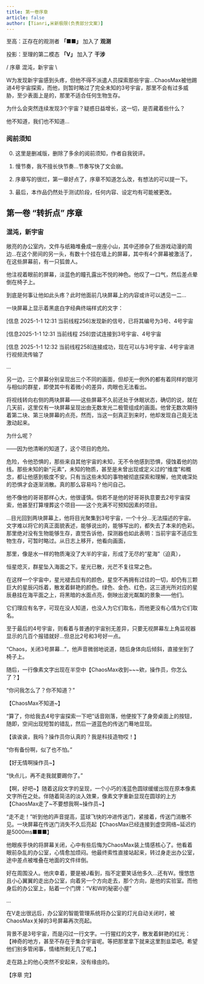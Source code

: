 ```yaml
---
title: 第一卷序章
article: false
author: [Tianri,米新极限(负责部分文案)]
---
```


至高：正存在的观测者 **「■■」** 加入了 **观测**

投影：至理的第二模态 **「V」** 加入了 **干涉**

/ 序章 混沌，新宇宙 \

W为发现新宇宙感到头疼，但他不得不派遣人员探索那些宇宙...ChaosMax被他踢进4号宇宙探索，而他，则暂时略过了完全未知的3号宇宙，那里不会有过多威胁，至少表面上是的，那里不适合任何生物生存。

为什么会突然连续发现3个宇宙？疑惑日益增长，这一切，是否藏着些什么？

他不知道，我们也不知道...

<!-- more -->

### 阅前须知

0. 这里是删减版，删除了多余的阅前须知，作者自我锐评。

1. 慢节奏，我不擅长快节奏...节奏写快了文会崩。

2. 序章写的很烂，第一章好点了，序章不知道怎么改，有想法的可以提一下。

3. 最后，本作品仍然处于测试阶段，任何内容、设定均有可能被更改。	

## 第一卷 “转折点” 序章

### 混沌，新宇宙

敞亮的办公室内，文件与纸箱堆叠成一座座小山，其中还掺杂了些游戏动漫的周边...在这个房间的另一头，有数十个挂在墙上的屏幕，其中有4个屏幕被激活了，在这些屏幕前，有一只狐兽人。

他注视着眼前的屏幕，淡蓝色的瞳孔露出不悦的神色。他叹了一口气，然后差点晕倒在椅子上。

到底是何事让他如此头疼？此时他面前几块屏幕上的内容或许可以透见一二...

一块屏幕上显示着黑底白字经典终端样式的文字：

[信息 2025-1-1 12:31 当前线程256]发现新的信号，已将其编号为3号、4号宇宙

[信息2025-1-1 12:31 当前线程 258]尝试连接到3号宇宙、4号宇宙

[信息 2025-1-1 12:32 当前线程258]连接成功，现在可以与3号宇宙、4号宇宙进行视频流传输了

...

另一边，三个屏幕分别呈现出三个不同的画面，但却无一例外的都有着同样的银河与相似的群星，即使其中有着微小的差异，肉眼也无法看出。

将视线转向右侧的两块屏幕——这些屏幕不久前还处于休眠状态，确切的说，就在几天前，这里仅有一块屏幕呈现出由无数发光二极管组成的画面。他曾无数次期待着第二块、第三块屏幕的点亮，然而，当这一刻真正到来时，他却发现自己竟无法激动起来。

为什么呢？

——因为他清晰的知道了，这个项目的危险。

危险，令他恐惧的，那些来自其他宇宙的未知，无不令他感到恐惧，侵蚀着他的防线。那些未知的新“元素”，未知的物质，甚至是未曾出现或定义过的“维度”和概念，都让他感到极度不安。只有当这些未知的事物被彻底探索和理解，他灵魂深处的恐惧才会逐渐消散。真的那么容易吗？他问自己。

他不像他的哥哥那样心大，他很谨慎。倘若不是他的好哥哥执意要去2号宇宙探索，他甚至打算埋葬这个项目——这个充满不可预知因素的项目。

...目光回到两块屏幕上，他将目光聚集到3号宇宙，一个十分...无法描述的宇宙。文字难以将它的真正面貌表述，能够说出的，能够写出的，都失去了本来的色彩。那里绝对没有生物能够生存，直觉告诉他，探测器也如此表明：当前宇宙不适应生物生存，可暂时略过。从日志上移开，他看向画面，

那里，像是水一样的物质淹没了大半的宇宙，形成了无尽的“星海”（迫真），

恒星熄灭，群星坠入海面之下。星光已散，光芒不复往常之色。

在这样一个宇宙中，星光褪去应有的颜色，星空不再拥有过往的一切，却仍有三颗巨大的星辰闪烁着，散发着鲜艳的颜色。绿色、金色、红色，这三道光所对应的星辰悬挂在海平面之上，将黑暗的水面点亮，倒映出波光粼粼的景象——他们。

它们理应有名字，可现在没人知道，也没人为它们取名，而他更没有心情为它们取名。

至于最后的4号宇宙，则看着与普通的宇宙别无差异，只要无视屏幕左上角监视器显示的几百个报错就好...但总比2号和3号好一点。

“Chaos，关闭3号屏幕...”，他声音微弱地说道，随后身体向后倾斜，直接坐到了椅子上。

随后，一行像素文字出现在半空中【ChaosMax收到~~~欸，操作员，你怎么了？】

“你问我怎么了？你不知道？”

【ChaosMax不知道~】

“算了，你给我去4号宇宙探索一下吧”话音刚落，他便按下了身旁桌面上的按钮，随即，空间出现短暂的错乱，然后一道蓝色的传送门蓦地显现。

【诶诶诶，我吗？操作员你认真的？我是科技造物哎！】

“你有备份啊，似了也不怕。”

【好无情啊操作员~】

“快点儿，再不走我就要踢你了。”

【啊，好吧~】随着这段文字的呈现，一个小巧的浅蓝色圆球缓缓出现在原本像素文字所在之处。伴随着简洁的淡入效果，像素文字重新显现在圆球的上方【ChaosMax走了~不要想我啊~操作员~】

“走不走！”听到他的声音提高，蓝球飞快的冲进传送门，紧接着，传送门消散不见。一块屏幕在传送门消失不久后亮起【ChaosMax已经连接到虚空网络~延迟约是5000ms■■■】

他眼疾手快的将屏幕关闭，心中有些后悔为ChaosMax装上情感核心了。他看着眼前杂乱的办公室，心情愈加烦闷。他最终索性直接站起来，转过身走出办公室，途中差点被堆叠在地面的文件绊倒。

好在周围没人。他庆幸着，要是被J看到，指不定要笑话他多久...还有W。慢悠悠且小心翼翼的走出办公室，向着另一个方向走去，那个方向，是他的实验室。而他身后的办公室上，贴着一个门牌：“V和W的秘密小屋”

...

在V走出很远后，办公室的智能管理系统将办公室的灯光自动关闭时，被ChaosMax关掉的3号屏幕再次亮起。

背景不是3号宇宙，而是闪过一行文字。一行猩红的文字，散发着鲜艳的红光：【神奇的地方，甚至不存在于集合宇宙呢。等把那里拿下就来这里割韭菜吧。希望他们别多管闲事，情绪所剩无几了呢。】

走在路上的他心突然不安起来，没有缘由的。

【序章 完】

